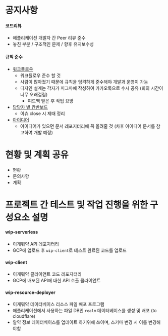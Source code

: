 # 공지사항

#### 코드리뷰

- 애플리케이션 개발자 간 Peer 리뷰 준수
- 놓친 부분 / 구조적인 문제 / 향후 유지보수성

#### 규칙 준수

- [워크플로우](https://github.com/KNUT-Capstone-Design-team-1/wip-document/blob/main/%EC%9B%8C%ED%81%AC%ED%94%8C%EB%A1%9C%EC%9A%B0.md)
  - 워크플로우 준수 할 것
  - 사람이 많아졌기 때문에 규칙을 엄격하게 준수해야 개발과 운영이 가능
  - 디자인 설계는 각자가 피그마에 작성하여 카카오톡으로 수시 공유 (회의 시간이 너무 오래걸림)
    - 피드백 받은 후 작업 요망
- [담당자 별 칸반보드](https://github.com/orgs/KNUT-Capstone-Design-team-1/projects/10)
  - 이슈 close 시 제때 정리
- [아이디어](https://github.com/KNUT-Capstone-Design-team-1/wip-document/blob/main/%EC%95%84%EC%9D%B4%EB%94%94%EC%96%B4.md)
  - 아이디어가 있으면 문서 레포지터리에 꼭 올려줄 것 (차후 아이디어 문서를 참고하여 개발 예정)

# 현황 및 계획 공유

- 현황
- 문의사항
- 계획

# 프로젝트 간 테스트 및 작업 진행을 위한 구성요소 설명

#### wip-serverless

- 이게뭐약 API 레포지터리
- GCP에 업로드 후 `wip-client`로 테스트 완료된 코드를 업로드

#### wip-client

- 이게뭐약 클라이언트 코드 레포지터리
- GCP에 배포된 API에 대한 API 호출 클라이언트

#### wip-resource-deployer

- 이게뭐약 데이터베이스 리소스 파일 배포 프로그램
- 애플리케이션에서 사용하는 파일 DB인 `realm` 데이터베이스를 생성 및 배포 (to cloudflare)
- 알약 정보 데이터베이스를 업데이트 하기위해 쓰이며, 스키마 변경 시 이를 변경해야함
